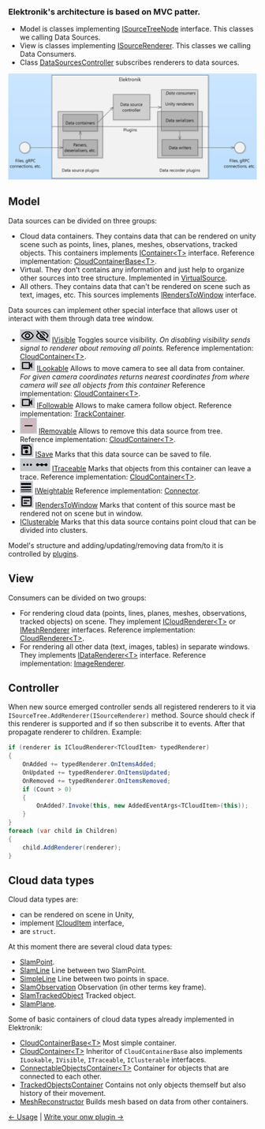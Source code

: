 ### Elektronik's architecture is based on MVC patter.

- Model is classes implementing [ISourceTreeNode](../Assets/Scripts/DataSources/ISourceTreeNode.cs) interface. This classes we calling Data Sources.
- View is classes implementing [ISourceRenderer](../Assets/Scripts/DataConsumers/IDataConsumer.cs). This classes we calling Data Consumers.
- Class [DataSourcesController](../Assets/Scripts/DataControllers/DataSourcesController.cs) subscribes renderers to data sources.

![diagram](Images/ElektronikDiagram.png)

## Model

Data sources can be divided on three groups:
- Cloud data containers. They contains data that can be rendered on unity scene such as points, lines, planes, meshes, observations, tracked objects.
  This containers implements [IContainer\<T\>](../Assets/Scripts/DataSources/Containers/IContainer.cs) interface.
  Reference implementation: [CloudContainerBase\<T\>](../Assets/Scripts/DataSources/Containers/CloudContainerBase.cs).
- Virtual. They don't contains any information and just help to organize other sources into tree structure. Implemented in [VirtualSource](../Assets/Scripts/DataSources/Containers/VirtualSource.cs).
- All others. They contains data that can't be rendered on scene such as text, images, etc.
  This sources implements [IRendersToWindow](../Assets/Scripts/DataSources/SpecialInterfaces/IRendersToWindow.cs) interface.

Data sources can implement other special interface that allows user ot interact with them through data tree window.
- ![button](Images/VisibilityButton.png) [IVisible](../Assets/Scripts/DataSources/SpecialInterfaces/IVisible.cs) Toggles source visibility.
  *On disabling visibility sends signal to renderer about removing all points.* Reference implementation: [CloudContainer\<T\>](../Assets/Scripts/DataSources/Containers/CloudContainer.cs).
- ![button](Images/LookAtButton.png) [ILookable](../Assets/Scripts/DataSources/SpecialInterfaces/ILookable.cs) Allows to move camera to see all data from container.
  *For given camera coordinates returns nearest coordinates from where camera will see all objects from this container* Reference implementation: [CloudContainer\<T\>](../Assets/Scripts/DataSources/Containers/CloudContainer.cs).
- ![button](Images/LookAtButton.png) [IFollowable](../Assets/Scripts/DataSources/SpecialInterfaces/IFollowable.cs) Allows to make camera follow object.
  Reference implementation: [TrackContainer](../Assets/Scripts/DataSources/Containers/TrackContainer.cs).
- ![button](Images/DeleteButton.png) [IRemovable](../Assets/Scripts/DataSources/SpecialInterfaces/IRemovable.cs) Allows to remove this data source from tree.
  Reference implementation: [CloudContainer\<T\>](../Assets/Scripts/DataSources/Containers/ClustersContainer.cs).
- ![button](Images/SaveButton.png) [ISave](../Assets/Scripts/DataSources/SpecialInterfaces/ISave.cs) Marks that this data source can be saved to file.
- ![button](Images/TraceButton.png) [ITraceable](../Assets/Scripts/DataSources/SpecialInterfaces/ITraceable.cs) Marks that objects from this container can leave a trace.
  Reference implementation: [CloudContainer\<T\>](../Assets/Scripts/DataSources/Containers/CloudContainer.cs).
- ![button](Images/Connections.png) [IWeightable](../Assets/Scripts/DataSources/SpecialInterfaces/IWeightable.cs)  Reference implementation: [Connector](../Assets/Scripts/DataSources/Containers/Connector.cs).
- ![button](Images/OpenWindowButton.png) [IRendersToWindow](../Assets/Scripts/DataSources/SpecialInterfaces/IRendersToWindow.cs) Marks that content of this source mast be rendered not on scene but in window.
- [IClusterable](../Assets/Scripts/DataSources/SpecialInterfaces/IClusterable.cs) Marks that this data source contains point cloud that can be divided into clusters.

Model's structure and adding/updating/removing data from/to it is controlled by [plugins](Plugins-EN.md).

## View

Consumers can be divided on two groups:
- For rendering cloud data (points, lines, planes, meshes, observations, tracked objects) on scene. 
  They implement [ICloudRenderer\<T\>](../Assets/Scripts/DataConsumers/CloudRenderers/Renderers/ICloudRenderer.cs) or [IMeshRenderer](../Assets/Scripts/DataConsumers/CloudRenderers/Renderers/IMeshRenderer.cs) interfaces.
  Reference implementation: [CloudRenderer\<T\>](../Assets/Scripts/DataConsumers/CloudRenderers/Renderers/CloudRenderer.cs).
- For rendering all other data (text, images, tables) in separate windows.
  They implements [IDataRenderer\<T\>](../Assets/Scripts/DataConsumers/Windows/IDataRenderer.cs) interface.
  Reference implementation: [ImageRenderer](../Assets/Scripts/DataConsumers/Windows/ImageRenderer.cs).

## Controller

When new source emerged controller sends all registered renderers to it via `ISourceTree.AddRenderer(ISourceRenderer)` method.
Source should check if this renderer is supported and if so then subscribe it to events. After that propagate renderer to children.
Example:
```c#
if (renderer is ICloudRenderer<TCloudItem> typedRenderer)
{
    OnAdded += typedRenderer.OnItemsAdded;
    OnUpdated += typedRenderer.OnItemsUpdated;
    OnRemoved += typedRenderer.OnItemsRemoved;
    if (Count > 0)
    {
        OnAdded?.Invoke(this, new AddedEventArgs<TCloudItem>(this));
    }
}
foreach (var child in Children)
{
    child.AddRenderer(renderer);
}
```

## Cloud data types

Cloud data types are:
- can be rendered on scene in Unity,
- implement [ICloudItem](../Assets/Scripts/Data/PackageObjects/ICloudItem.cs) interface,
- are `struct`.

At this moment there are several cloud data types:
- [SlamPoint](../Assets/Scripts/Data/PackageObjects/SlamPoint.cs).
- [SlamLine](../Assets/Scripts/Data/PackageObjects/SlamLine.cs) Line between two SlamPoint.
- [SimpleLine](../Assets/Scripts/Data/PackageObjects/SimpleLine.cs) Line between two points in space.
- [SlamObservation](../Assets/Scripts/Data/PackageObjects/SlamObservation.cs) Observation (in other terms key frame).
- [SlamTrackedObject](../Assets/Scripts/Data/PackageObjects/SlamTrackedObject.cs) Tracked object.
- [SlamPlane](../Assets/Scripts/Data/PackageObjects/SlamPlane.cs).

Some of basic containers of cloud data types already implemented in Elektronik:
- [CloudContainerBase\<T\>](../Assets/Scripts/DataSources/Containers/CloudContainerBase.cs) Most simple container.
- [CloudContainer\<T\>](../Assets/Scripts/DataSources/Containers/CloudContainer.cs) Inheritor of `CloudContainerBase` also implements
  `ILookable`, `IVisible`, `ITraceable`, `IClusterable` interfaces.
- [ConnectableObjectsContainer\<T\>](../Assets/Scripts/DataSources/Containers/ConnectableObjectsContainer.cs) Container for objects that are connected to each other.
- [TrackedObjectsContainer](../Assets/Scripts/DataSources/Containers/TrackedObjectsContainer.cs) Contains not only objects themself but also history of their movement.
- [MeshReconstructor](../Assets/Scripts/DataSources/Containers/MeshReconstructor.cs) Builds mesh based on data from other containers.

[<- Usage](Usage-EN.md) | [Write your onw plugin ->](Plugins-EN.md)